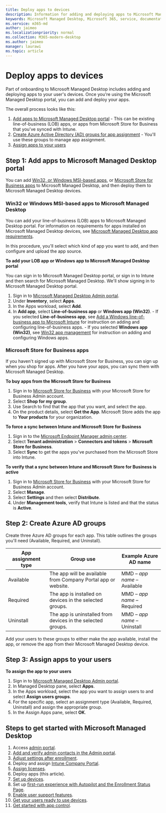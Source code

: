 ```yaml
---
title: Deploy apps to devices
description: Information for adding and deploying apps to Microsoft Managed Desktop devices.  
keywords: Microsoft Managed Desktop, Microsoft 365, service, documentation, apps, line-of-business apps, LOB apps
ms.service: m365-md
author: jaimeo
ms.localizationpriority: normal
ms.collection: M365-modern-desktop
ms.author: jaimeo
manager: laurawi
ms.topic: article
---
```


# Deploy apps to devices
Part of onboarding to Microsoft Managed Desktop includes adding and deploying apps to your user's devices. Once you're using the Microsoft Managed Desktop portal, you can add and deploy your apps. 

The overall process looks like this:
1. [Add apps to Microsoft Managed Desktop portal](#1) - This can be existing line-of-business (LOB) apps, or apps from Microsoft Store for Business that you've synced with Intune. 
2. [Create Azure Active Directory (AD) groups for app assignment](#2) - You'll use these groups to manage app assignment.
3. [Assign apps to your users](#3)

<span id="1" />

## Step 1: Add apps to Microsoft Managed Desktop portal
You can add [Win32, or Windows MSI-based apps](#lob-apps), or [Microsoft Store for Business apps](#msfb-apps) to Microsoft Managed Desktop, and then deploy them to Microsoft Managed Desktop devices.

<span id="lob-apps">

###  Win32 or Windows MSI-based apps to Microsoft Managed Desktop

You can add your line-of-business (LOB) apps to Microsoft Managed Desktop portal. For information on requirements for apps installed on Microsoft Managed Desktop devices, see [Microsoft Managed Desktop app requirements](../service-description/mmd-app-requirements.md).

In this procedure, you'll select which kind of app you want to add, and then configure and upload the app source. 

**To add your LOB app or Windows app to Microsoft Managed Desktop portal**

You can sign in to Microsoft Managed Desktop portal, or sign in to Intune and then search for Microsoft Managed Desktop. We'll show signing in to Microsoft Managed Desktop portal. 

1.    Sign in to [Microsoft Managed Desktop Admin portal](https://aka.ms/mmdportal). 
2.    Under **Inventory**, select **Apps**.
3.    In the Apps workload, select **Add**.
4.    In **Add app**, select **Line-of-business app** or **Windows app (Win32)**.
    - If you selected **Line-of-business app**, see [Add a Windows line-of-business app to Microsoft Intune](/intune/lob-apps-windows) for instruction on adding and configuring line-of-business apps.
    - If you selected **Windows app (Win32)**, see [Win32 app management](/intune/apps-win32-app-management) for instruction on adding and configuring Windows apps.

<span id="msfb-apps">

### Microsoft Store for Business apps
If you haven't signed up with Microsoft Store for Business, you can sign up when you shop for apps. After you have your apps, you can sync them with Microsoft Managed Desktop. 

**To buy apps from the Microsoft Store for Business**

1. Sign in to [Microsoft Store for Business](https://businessstore.microsoft.com) with your Microsoft Store for Business Admin account.
2. Select **Shop for my group**.
3. Use Search to find that the app that you want, and select the app.
4. On the product details, select **Get the App**. 
Microsoft Store adds the app to **Your products** for your organization.

**To force a sync between Intune and Microsoft Store for Business**
1. Sign in to the [Microsoft Endpoint Manager admin center](https://go.microsoft.com/fwlink/?linkid=2109431).
2. Select **Tenant administration** > **Connectors and tokens** > **Microsoft Store for Business**.
3. Select **Sync** to get the apps you've purchased from the Microsoft Store into Intune.

**To verify that a sync between Intune and Microsoft Store for Business is active**
1. Sign in to [Microsoft Store for Business](https://businessstore.microsoft.com) with your Microsoft Store for Business Admin account.
2. Select **Manage**.
3. Select **Settings** and then select **Distribute**.
4. Under **Management tools**, verify that Intune is listed and that the status is **Active**.  

<span id="2" />

## Step 2: Create Azure AD groups

Create three Azure AD groups for each app. This table outlines the groups you'll need (Available, Required, and Uninstall). 

App assignment type |    Group use    | Example Azure AD name
--- | --- | ---
Available |  The app will be available from Company Portal app or website. | MMD – *app name* – Available
Required |  The app is installed on devices in the selected groups. | MMD – *app name* – Required
Uninstall |  The app is uninstalled from devices in the selected groups. | MMD – *app name* – Uninstall

Add your users to these groups to either make the app available, install the app, or remove the app from their Microsoft Managed Desktop device. 

<span id="3" />

## Step 3: Assign apps to your users

**To assign the app to your users**

1. Sign in to [Microsoft Managed Desktop Admin portal](https://aka.ms/mmdportal).
2. In Managed Desktop pane, select **Apps**.
3. In the Apps workload, select the app you want to assign users to and select **Assign users groups**.
4. For the specific app, select an assignment type (Available, Required, Uninstall) and assign the appropriate group.
5. In the Assign Apps pane, select **OK**.


## Steps to get started with Microsoft Managed Desktop

1. Access [admin portal](access-admin-portal.md).
1. [Add and verify admin contacts in the Admin portal](add-admin-contacts.md).
1. [Adjust settings after enrollment](conditional-access.md).
1. Deploy and assign [Intune Company Portal](company-portal.md).
1. [Assign licenses](assign-licenses.md).
1. Deploy apps (this article).
1. [Set up devices](set-up-devices.md).
1. Set up [first-run experience with Autopilot and the Enrollment Status Page](esp-first-run.md).
1. [Enable user support features](enable-support.md).
1. [Get your users ready to use devices](get-started-devices.md).
1. [Get started with app control](get-started-app-control.md).


<!--# Preparing apps for Microsoft Managed Desktop

This topic is the target for 2 "Learn more" links in the Admin Portal (aka.ms/app-overview;app-package); also target for link from Online resources (aka.ms/app-overviewmmd-app-prep) do not delete.

-->